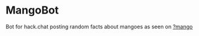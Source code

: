 # MangoBot

Bot for hack.chat posting random facts about mangoes as seen on [?mango](https://hack.chat/?mango)
